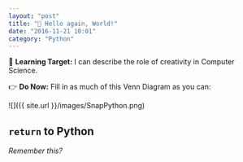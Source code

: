 ```yaml
---
layout: "post"
title: "🎉 Hello again, World!"
date: "2016-11-21 10:01"
category: "Python"
---
```


🎯 **Learning Target:** I can describe the role of creativity in Computer Science.

👉 **Do Now:** Fill in as much of this Venn Diagram as you can:

![]({{ site.url }}/images/SnapPython.png)

## `return` to Python
_Remember this?_
<script src="//repl.it/embed/E3hW/0.js"></script>
